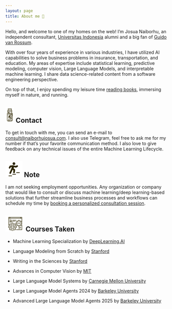 ```yaml
---
layout: page
title: About me 👋
---
```



Hello, and welcome to one of my homes on the web! I’m Josua Naiborhu, an independent consultant, [Universitas Indonesia](https://www.google.com/search?client=safari&rls=en&q=universitas+indonesia&ie=UTF-8&oe=UTF-8&dlnr=1&sei=ydMuaNqGHuCLseMPkJubmQM) alumni and a big fan of [Guido van Rossum](https://en.wikipedia.org/wiki/Guido_van_Rossum).

With over four years of experience in various industries, I have utilized AI capabilities to solve business problems in insurance, transportation, and education. My areas of expertise include statistical learning, predictive modeling, computer vision, Large Language Models, and interpretable machine learning. I share data science-related content from a software engineering perspective.

On top of that, I enjoy spending my leisure time [reading books](https://www.goodreads.com/user/show/125884887-josua-naiborhu), immersing myself in nature, and running.


## <img src="/assets/img/contact.png" height="50px"> Contact
To get in touch with me, you can send an e-mail to <consult@naiborhujosua.com>. I also use Telegram, feel free to ask me for my number if that’s your favorite communication method. I also love to give feedback on any technical issues of the entire Machine Learning Lifecycle.


## <img src="/assets/img/career.png" height="50px"> Note
I am not seeking employment opportunities. Any organization or company that would like to consult or discuss machine learning/deep learning-based solutions that further streamline business processes and workflows can schedule my time by [booking a personalized consultation session](https://calendly.com/naiborhujosua/60min?month=2024-05).


## <img src="/assets/img/software.png" height="50px"> Courses Taken
- <p>  Machine Learning Specialization by <a href="https://llmsystem.github.io/llmsystem2025spring/"> DeepLearning.AI</a></p>
- <p> Language Modeling from Scratch by <a href="https://stanford-cs336.github.io/spring2025/"> Stanford </a></p>
- <p> Writing in the Sciences by <a href="https://www.coursera.org/learn/sciwrite"> Stanford </a></p>
- <p> Advances in Computer Vision by <a href="https://advances-in-vision.github.io/"> MIT </a></p>
- <p>  Large Language Model Systems by <a href="https://llmsystem.github.io/llmsystem2025spring/"> Carnegie Mellon University</a></p>
- <p> Large Language Model Agents 2024 by <a href="https://rdi.berkeley.edu/llm-agents/f24"> Barkeley University</a></p>
- <p>  Advanced Large Language Model Agents 2025 by <a href="https://llmagents-learning.org/sp25"> Barkeley University</a></p>



